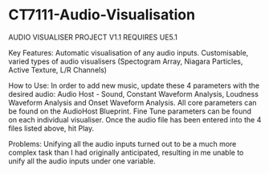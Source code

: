 # CT7111-Audio-Visualisation
AUDIO VISUALISER PROJECT V1.1
REQUIRES UE5.1

Key Features:
Automatic visualisation of any audio inputs.
Customisable, varied types of audio visualisers (Spectogram Array, Niagara Particles, Active Texture, L/R Channels)

How to Use:
In order to add new music, update these 4 parameters with the desired audio: 
Audio Host - Sound, Constant Waveform Analysis, Loudness Waveform Analysis and Onset Waveform Analysis.
All core parameters can be found on the AudioHost Blueprint. 
Fine Tune parameters can be found on each individual visualiser.
Once the audio file has been entered into the 4 files listed above, hit Play.

Problems: Unifying all the audio inputs turned out to be a much more complex task than I had originally anticipated, resulting in me unable to unify all the audio inputs under one variable.
